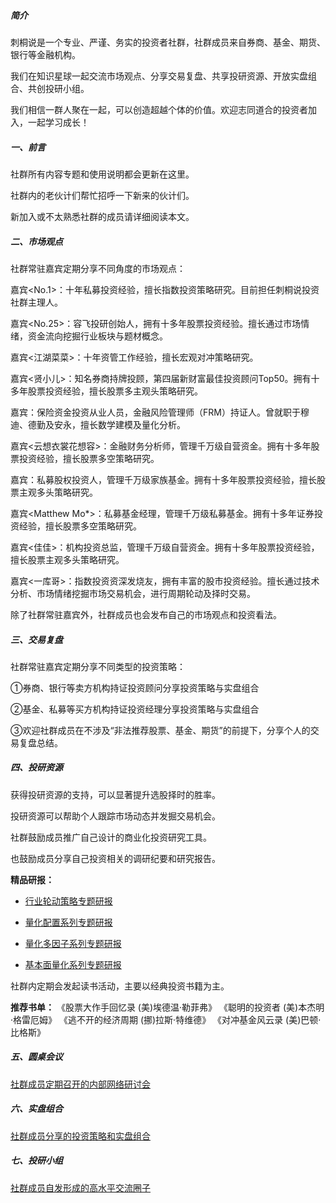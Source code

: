 ##### **简介**

刺桐说是一个专业、严谨、务实的投资者社群，社群成员来自券商、基金、期货、银行等金融机构。

我们在知识星球一起交流市场观点、分享交易复盘、共享投研资源、开放实盘组合、共创投研小组。

我们相信一群人聚在一起，可以创造超越个体的价值。欢迎志同道合的投资者加入，一起学习成长！


##### 一、前言

社群所有内容专题和使用说明都会更新在这里。

社群内的老伙计们帮忙招呼一下新来的伙计们。

新加入或不太熟悉社群的成员请详细阅读本文。


##### 二、市场观点

社群常驻嘉宾定期分享不同角度的市场观点：

嘉宾<No.1>：十年私募投资经验，擅长指数投资策略研究。目前担任刺桐说投资社群主理人。

嘉宾<No.25>：容飞投研创始人，拥有十多年股票投资经验。擅长通过市场情绪，资金流向挖掘行业板块与题材概念。

嘉宾<江湖菜菜>：十年资管工作经验，擅长宏观对冲策略研究。

嘉宾<贤小儿>：知名券商持牌投顾，第四届新财富最佳投资顾问Top50。拥有十多年股票投资经验，擅长股票多主观头策略研究。

嘉宾<GY>：保险资金投资从业人员，金融风险管理师（FRM）持证人。曾就职于穆迪、德勤及安永，擅长数学建模及量化分析。

嘉宾<云想衣裳花想容>：金融财务分析师，管理千万级自营资金。拥有十多年股票投资经验，擅长股票多空策略研究。

嘉宾<roye>：私募股权投资人，管理千万级家族基金。拥有十多年股票投资经验，擅长股票主观多头策略研究。

嘉宾<Matthew Mo*>：私募基金经理，管理千万级私募基金。拥有十多年证券投资经验，擅长股票多空策略研究。

嘉宾<佳佳>：机构投资总监，管理千万级自营资金。拥有十多年股票投资经验，擅长股票主观多头策略研究。

嘉宾<一库哥>：指数投资资深发烧友，拥有丰富的股市投资经验。擅长通过技术分析、市场情绪挖掘市场交易机会，进行周期轮动及择时交易。

除了社群常驻嘉宾外，社群成员也会发布自己的市场观点和投资看法。


##### 三、交易复盘

社群常驻嘉宾定期分享不同类型的投资策略：

①券商、银行等卖方机构持证投资顾问分享投资策略与实盘组合

②基金、私募等买方机构持证投资经理分享投资策略与实盘组合

③欢迎社群成员在不涉及“非法推荐股票、基金、期货”的前提下，分享个人的交易复盘总结。


##### 四、投研资源

获得投研资源的支持，可以显著提升选股择时的胜率。

投研资源可以帮助个人跟踪市场动态并发掘交易机会。

社群鼓励成员推广自己设计的商业化投资研究工具。

也鼓励成员分享自己投资相关的调研纪要和研究报告。

**精品研报：**
- [行业轮动策略专题研报][11]

[11]: https://t.zsxq.com/05Mz3FEyZ

- [量化配置系列专题研报][12]

[12]: https://t.zsxq.com/05YZJI2Ba

- [量化多因子系列专题研报][13]

[13]: https://t.zsxq.com/05a27eIaU

- [基本面量化系列专题研报][14]

[14]: https://t.zsxq.com/05eQr3BMZ


社群内定期会发起读书活动，主要以经典投资书籍为主。

**推荐书单：**
《股票大作手回忆录  (美)埃德温·勒菲弗》
《聪明的投资者  (美)本杰明·格雷厄姆》
《逃不开的经济周期  (挪)拉斯·特维德》
《对冲基金风云录 (美)巴顿·比格斯》


##### 五、圆桌会议

[社群成员定期召开的内部网络研讨会][1]

[1]: https://t.zsxq.com/06NRJeqJ2


##### 六、实盘组合

[社群成员分享的投资策略和实盘组合][2]

[2]: https://t.zsxq.com/03EYvfaQ7


##### 七、投研小组

[社群成员自发形成的高水平交流圈子][3]

[3]: https://t.zsxq.com/05jYZBi6Y